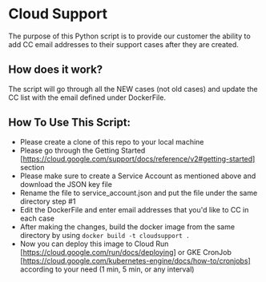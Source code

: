 # Cloud Support

The purpose of this Python script is to provide our customer the ability to add CC email addresses to their support cases after they are created. 

## How does it work?
The script will go through all the NEW cases (not old cases) and update the CC list with the email defined under DockerFile.

## How To Use This Script:

* Please create a clone of this repo to your local machine
* Please go through the Getting Started [https://cloud.google.com/support/docs/reference/v2#getting-started] section
* Please make sure to create a Service Account as mentioned above and download the JSON key file
* Rename the file to service_account.json and put the file under the same directory step #1
* Edit the DockerFile and enter email addresses that you'd like to CC in each case
* After making the changes, build the docker image from the same directory by using `docker build -t cloudsupport .`
* Now you can deploy this image to Cloud Run [https://cloud.google.com/run/docs/deploying] or GKE CronJob [https://cloud.google.com/kubernetes-engine/docs/how-to/cronjobs] according to your need (1 min, 5 min, or any interval)
